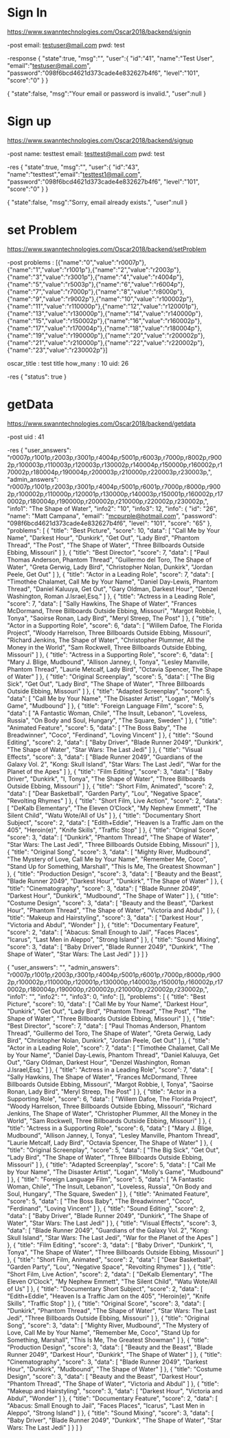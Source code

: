 # Sign In
https://www.swanntechnologies.com/Oscar2018/backend/signin

-post
email: testuser@mail.com
pwd: test

-response
{
	"state":true,
	"msg":"",
	"user":{
		"id":"41",
		"name":"Test User",
		"email":"testuser@mail.com",
		"password":"098f6bcd4621d373cade4e832627b4f6",
		"level":"101",
		"score":"0"
	}
}

{
	"state":false,
	"msg":"Your email or password is invalid.",
	"user":null
}

# Sign up

https://www.swanntechnologies.com/Oscar2018/backend/signup

-post
name: testtest
email: testtest@mail.com
pwd: test

-res
{
	"state":true,
	"msg":"",
	"user":{
		"id":"43",
		"name":"testtest","email":"testtest1@mail.com",
		"password":"098f6bcd4621d373cade4e832627b4f6",
		"level":"101",
		"score":"0"
	}
}

{
	"state":false,
	"msg":"Sorry, email already exists.",
	"user":null
}

# set Problem
https://www.swanntechnologies.com/Oscar2018/backend/setProblem

-post
problems : [{"name":"0","value":"r0007p"},{"name":"1","value":"r1001p"},{"name":"2","value":"r2003p"},{"name":"3","value":"r3001p"},{"name":"4","value":"r4004p"},{"name":"5","value":"r5003p"},{"name":"6","value":"r6004p"},{"name":"7","value":"r7000p"},{"name":"8","value":"r8000p"},{"name":"9","value":"r9002p"},{"name":"10","value":"r100002p"},{"name":"11","value":"r110000p"},{"name":"12","value":"r120001p"},{"name":"13","value":"r130000p"},{"name":"14","value":"r140000p"},{"name":"15","value":"r150002p"},{"name":"16","value":"r160002p"},{"name":"17","value":"r170004p"},{"name":"18","value":"r180004p"},{"name":"19","value":"r190000p"},{"name":"20","value":"r200002p"},{"name":"21","value":"r210000p"},{"name":"22","value":"r220002p"},{"name":"23","value":"r230002p"}]

oscar_title : test title
how_many : 10
uid: 26

-res
{
    "status": true
}


# getData
https://www.swanntechnologies.com/Oscar2018/backend/getdata

-post
uid : 41

-res
{
    "user_answers": "r0007p,r1001p,r2003p,r3001p,r4004p,r5001p,r6003p,r7000p,r8002p,r9002p,r100003p,r110003p,r120003p,r130002p,r140004p,r150000p,r160002p,r170002p,r180004p,r190004p,r200003p,r210000p,r220003p,r230003p,",
    "admin_answers": "r0007p,r1001p,r2003p,r3001p,r4004p,r5001p,r6001p,r7000p,r8000p,r9002p,r100002p,r110000p,r120001p,r130000p,r140003p,r150001p,r160002p,r170002p,r180004p,r190000p,r200002p,r210000p,r220002p,r230002p,",
    "info1": "The Shape of Water",
    "info2": "10",
    "info3": 12,
    "info": {
        "id": "26",
        "name": "Matt Campana",
        "email": "mcpurple@hotmail.com",
        "password": "098f6bcd4621d373cade4e832627b4f6",
        "level": "101",
        "score": "65"
    },
    "problems": [
        {
            "title": "Best Picture",
            "score": 10,
            "data": [
                "Call Me by Your Name",
                "Darkest Hour",
                "Dunkirk",
                "Get Out",
                "Lady Bird",
                "Phantom Thread",
                "The Post",
                "The Shape of Water",
                "Three Billboards Outside Ebbing, Missouri"
            ]
        },
        {
            "title": "Best Director",
            "score": 7,
            "data": [
                "Paul Thomas Anderson, Phantom Thread",
                "Guillermo del Toro, The Shape of Water",
                "Greta Gerwig, Lady Bird",
                "Christopher Nolan, Dunkirk",
                "Jordan Peele, Get Out"
            ]
        },
        {
            "title": "Actor in a Leading Role",
            "score": 7,
            "data": [
                "Timothée Chalamet, Call Me by Your Name",
                "Daniel Day-Lewis, Phantom Thread",
                "Daniel Kaluuya, Get Out",
                "Gary Oldman, Darkest Hour",
                "Denzel Washington, Roman J.Israel,Esq."
            ]
        },
        {
            "title": "Actress in a Leading Role",
            "score": 7,
            "data": [
                "Sally Hawkins, The Shape of Water",
                "Frances McDormand, Three Billboards Outside Ebbing, Missouri",
                "Margot Robbie, I, Tonya",
                "Saoirse Ronan, Lady Bird",
                "Meryl Streep, The Post"
            ]
        },
        {
            "title": "Actor in a Supporting Role",
            "score": 6,
            "data": [
                "Willem Dafoe, The Florida Project",
                "Woody Harrelson, Three Billboards Outside Ebbing, Missouri",
                "Richard Jenkins, The Shape of Water",
                "Christopher Plummer, All the Money in the World",
                "Sam Rockwell, Three Billboards Outside Ebbing, Missouri"
            ]
        },
        {
            "title": "Actress in a Supporting Role",
            "score": 6,
            "data": [
                "Mary J. Blige, Mudbound",
                "Allison Janney, I, Tonya",
                "Lesley Manville, Phantom Thread",
                "Laurie Metcalf, Lady Bird",
                "Octavia Spencer, The Shape of Water"
            ]
        },
        {
            "title": "Original Screenplay",
            "score": 5,
            "data": [
                "The Big Sick",
                "Get Out",
                "Lady Bird",
                "The Shape of Water",
                "Three Billboards Outside Ebbing, Missouri"
            ]
        },
        {
            "title": "Adapted Screenplay",
            "score": 5,
            "data": [
                "Call Me by Your Name",
                "The Disaster Artist",
                "Logan",
                "Molly's Game",
                "Mudbound"
            ]
        },
        {
            "title": "Foreign Language Film",
            "score": 5,
            "data": [
                "A Fantastic Woman, Chile",
                "The Insult, Lebanon",
                "Loveless, Russia",
                "On Body and Soul, Hungary",
                "The Square, Sweden"
            ]
        },
        {
            "title": "Animated Feature",
            "score": 5,
            "data": [
                "The Boss Baby",
                "The Breadwinner",
                "Coco",
                "Ferdinand",
                "Loving Vincent"
            ]
        },
        {
            "title": "Sound Editing",
            "score": 2,
            "data": [
                "Baby Driver",
                "Blade Runner 2049",
                "Dunkirk",
                "The Shape of Water",
                "Star Wars: The Last Jedi"
            ]
        },
        {
            "title": "Visual Effects",
            "score": 3,
            "data": [
                "Blade Runner 2049",
                "Guardians of the Galaxy Vol. 2",
                "Kong: Skull Island",
                "Star Wars: The Last Jedi",
                "War for the Planet of the Apes"
            ]
        },
        {
            "title": "Film Editing",
            "score": 3,
            "data": [
                "Baby Driver",
                "Dunkirk",
                "I, Tonya",
                "The Shape of Water",
                "Three Billboards Outside Ebbing, Missouri"
            ]
        },
        {
            "title": "Short Film, Animated",
            "score": 2,
            "data": [
                "Dear Basketball",
                "Garden Party",
                "Lou",
                "Negative Space",
                "Revolting Rhymes"
            ]
        },
        {
            "title": "Short Film, Live Action",
            "score": 2,
            "data": [
                "DeKalb Elementary",
                "The Eleven O’Clock",
                "My Nephew Emmett",
                "The Silent Child",
                "Watu Wote/All of Us"
            ]
        },
        {
            "title": "Documentary Short Subject",
            "score": 2,
            "data": [
                "Edith+Eddie",
                "Heaven Is a Traffic Jam on the 405",
                "Heroin(e)",
                "Knife Skills",
                "Traffic Stop"
            ]
        },
        {
            "title": "Original Score",
            "score": 3,
            "data": [
                "Dunkirk",
                "Phantom Thread",
                "The Shape of Water",
                "Star Wars: The Last Jedi",
                "Three Billboards Outside Ebbing, Missouri"
            ]
        },
        {
            "title": "Original Song",
            "score": 3,
            "data": [
                "Mighty River, Mudbound",
                "The Mystery of Love, Call Me by Your Name",
                "Remember Me, Coco",
                "Stand Up for Something, Marshall",
                "This Is Me, The Greatest Showman"
            ]
        },
        {
            "title": "Production Design",
            "score": 3,
            "data": [
                "Beauty and the Beast",
                "Blade Runner 2049",
                "Darkest Hour",
                "Dunkirk",
                "The Shape of Water"
            ]
        },
        {
            "title": "Cinematography",
            "score": 3,
            "data": [
                "Blade Runner 2049",
                "Darkest Hour",
                "Dunkirk",
                "Mudbound",
                "The Shape of Water"
            ]
        },
        {
            "title": "Costume Design",
            "score": 3,
            "data": [
                "Beauty and the Beast",
                "Darkest Hour",
                "Phantom Thread",
                "The Shape of Water",
                "Victoria and Abdul"
            ]
        },
        {
            "title": "Makeup and Hairstyling",
            "score": 3,
            "data": [
                "Darkest Hour",
                "Victoria and Abdul",
                "Wonder"
            ]
        },
        {
            "title": "Documentary Feature",
            "score": 2,
            "data": [
                "Abacus: Small Enough to Jail",
                "Faces Places",
                "Icarus",
                "Last Men in Aleppo",
                "Strong Island"
            ]
        },
        {
            "title": "Sound Mixing",
            "score": 3,
            "data": [
                "Baby Driver",
                "Blade Runner 2049",
                "Dunkirk",
                "The Shape of Water",
                "Star Wars: The Last Jedi"
            ]
        }
    ]
}

{
    "user_answers": "",
    "admin_answers": "r0007p,r1001p,r2003p,r3001p,r4004p,r5001p,r6001p,r7000p,r8000p,r9002p,r100002p,r110000p,r120001p,r130000p,r140003p,r150001p,r160002p,r170002p,r180004p,r190000p,r200002p,r210000p,r220002p,r230002p,",
    "info1": "",
    "info2": "",
    "info3": 0,
    "info": [],
    "problems": [
        {
            "title": "Best Picture",
            "score": 10,
            "data": [
                "Call Me by Your Name",
                "Darkest Hour",
                "Dunkirk",
                "Get Out",
                "Lady Bird",
                "Phantom Thread",
                "The Post",
                "The Shape of Water",
                "Three Billboards Outside Ebbing, Missouri"
            ]
        },
        {
            "title": "Best Director",
            "score": 7,
            "data": [
                "Paul Thomas Anderson, Phantom Thread",
                "Guillermo del Toro, The Shape of Water",
                "Greta Gerwig, Lady Bird",
                "Christopher Nolan, Dunkirk",
                "Jordan Peele, Get Out"
            ]
        },
        {
            "title": "Actor in a Leading Role",
            "score": 7,
            "data": [
                "Timothée Chalamet, Call Me by Your Name",
                "Daniel Day-Lewis, Phantom Thread",
                "Daniel Kaluuya, Get Out",
                "Gary Oldman, Darkest Hour",
                "Denzel Washington, Roman J.Israel,Esq."
            ]
        },
        {
            "title": "Actress in a Leading Role",
            "score": 7,
            "data": [
                "Sally Hawkins, The Shape of Water",
                "Frances McDormand, Three Billboards Outside Ebbing, Missouri",
                "Margot Robbie, I, Tonya",
                "Saoirse Ronan, Lady Bird",
                "Meryl Streep, The Post"
            ]
        },
        {
            "title": "Actor in a Supporting Role",
            "score": 6,
            "data": [
                "Willem Dafoe, The Florida Project",
                "Woody Harrelson, Three Billboards Outside Ebbing, Missouri",
                "Richard Jenkins, The Shape of Water",
                "Christopher Plummer, All the Money in the World",
                "Sam Rockwell, Three Billboards Outside Ebbing, Missouri"
            ]
        },
        {
            "title": "Actress in a Supporting Role",
            "score": 6,
            "data": [
                "Mary J. Blige, Mudbound",
                "Allison Janney, I, Tonya",
                "Lesley Manville, Phantom Thread",
                "Laurie Metcalf, Lady Bird",
                "Octavia Spencer, The Shape of Water"
            ]
        },
        {
            "title": "Original Screenplay",
            "score": 5,
            "data": [
                "The Big Sick",
                "Get Out",
                "Lady Bird",
                "The Shape of Water",
                "Three Billboards Outside Ebbing, Missouri"
            ]
        },
        {
            "title": "Adapted Screenplay",
            "score": 5,
            "data": [
                "Call Me by Your Name",
                "The Disaster Artist",
                "Logan",
                "Molly's Game",
                "Mudbound"
            ]
        },
        {
            "title": "Foreign Language Film",
            "score": 5,
            "data": [
                "A Fantastic Woman, Chile",
                "The Insult, Lebanon",
                "Loveless, Russia",
                "On Body and Soul, Hungary",
                "The Square, Sweden"
            ]
        },
        {
            "title": "Animated Feature",
            "score": 5,
            "data": [
                "The Boss Baby",
                "The Breadwinner",
                "Coco",
                "Ferdinand",
                "Loving Vincent"
            ]
        },
        {
            "title": "Sound Editing",
            "score": 2,
            "data": [
                "Baby Driver",
                "Blade Runner 2049",
                "Dunkirk",
                "The Shape of Water",
                "Star Wars: The Last Jedi"
            ]
        },
        {
            "title": "Visual Effects",
            "score": 3,
            "data": [
                "Blade Runner 2049",
                "Guardians of the Galaxy Vol. 2",
                "Kong: Skull Island",
                "Star Wars: The Last Jedi",
                "War for the Planet of the Apes"
            ]
        },
        {
            "title": "Film Editing",
            "score": 3,
            "data": [
                "Baby Driver",
                "Dunkirk",
                "I, Tonya",
                "The Shape of Water",
                "Three Billboards Outside Ebbing, Missouri"
            ]
        },
        {
            "title": "Short Film, Animated",
            "score": 2,
            "data": [
                "Dear Basketball",
                "Garden Party",
                "Lou",
                "Negative Space",
                "Revolting Rhymes"
            ]
        },
        {
            "title": "Short Film, Live Action",
            "score": 2,
            "data": [
                "DeKalb Elementary",
                "The Eleven O’Clock",
                "My Nephew Emmett",
                "The Silent Child",
                "Watu Wote/All of Us"
            ]
        },
        {
            "title": "Documentary Short Subject",
            "score": 2,
            "data": [
                "Edith+Eddie",
                "Heaven Is a Traffic Jam on the 405",
                "Heroin(e)",
                "Knife Skills",
                "Traffic Stop"
            ]
        },
        {
            "title": "Original Score",
            "score": 3,
            "data": [
                "Dunkirk",
                "Phantom Thread",
                "The Shape of Water",
                "Star Wars: The Last Jedi",
                "Three Billboards Outside Ebbing, Missouri"
            ]
        },
        {
            "title": "Original Song",
            "score": 3,
            "data": [
                "Mighty River, Mudbound",
                "The Mystery of Love, Call Me by Your Name",
                "Remember Me, Coco",
                "Stand Up for Something, Marshall",
                "This Is Me, The Greatest Showman"
            ]
        },
        {
            "title": "Production Design",
            "score": 3,
            "data": [
                "Beauty and the Beast",
                "Blade Runner 2049",
                "Darkest Hour",
                "Dunkirk",
                "The Shape of Water"
            ]
        },
        {
            "title": "Cinematography",
            "score": 3,
            "data": [
                "Blade Runner 2049",
                "Darkest Hour",
                "Dunkirk",
                "Mudbound",
                "The Shape of Water"
            ]
        },
        {
            "title": "Costume Design",
            "score": 3,
            "data": [
                "Beauty and the Beast",
                "Darkest Hour",
                "Phantom Thread",
                "The Shape of Water",
                "Victoria and Abdul"
            ]
        },
        {
            "title": "Makeup and Hairstyling",
            "score": 3,
            "data": [
                "Darkest Hour",
                "Victoria and Abdul",
                "Wonder"
            ]
        },
        {
            "title": "Documentary Feature",
            "score": 2,
            "data": [
                "Abacus: Small Enough to Jail",
                "Faces Places",
                "Icarus",
                "Last Men in Aleppo",
                "Strong Island"
            ]
        },
        {
            "title": "Sound Mixing",
            "score": 3,
            "data": [
                "Baby Driver",
                "Blade Runner 2049",
                "Dunkirk",
                "The Shape of Water",
                "Star Wars: The Last Jedi"
            ]
        }
    ]
}
